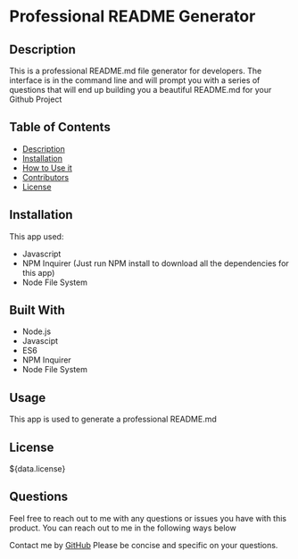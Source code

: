 # Professional README Generator 

  ## Description
  This is a professional README.md file generator for developers.  The interface is in the command line and will prompt you with a series of questions that will end up building you a beautiful README.md for your Github Project
 
  ## Table of Contents
 
  - [Description](##Description)
  - [Installation](##Installation)
  - [How to Use it](##Usage)
  - [Contributors](##Contributors)
  - [License](##License)
 
  ## Installation
  This app used:
  - Javascript
  - NPM Inquirer (Just run NPM install to download all the dependencies for this app)
  - Node File System

  ## Built With
  - Node.js
  - Javascipt
  - ES6
  - NPM Inquirer
  - Node File System
 
  ## Usage
  This app is used to generate a professional README.md
 
  ## License

  ${data.license}

  ## Questions
  Feel free to reach out to me with any questions or issues you have with this product. You can reach out to me in the following ways below

  Contact me by [GitHub]("https://github.com/bdrawe) 
  Please be concise and specific on your questions.



